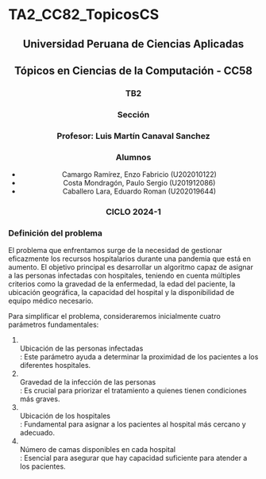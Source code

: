 # TA2_CC82_TopicosCS

 <h2 align="center">Universidad Peruana de Ciencias Aplicadas</h2>
<h2 align="center">Tópicos en Ciencias de la Computación - CC58</h2>
 
<h3 align="center"> TB2 </h3>
 
<h3 align="center"> Sección</h3>
<h3 align="center"> Profesor: Luis Martín Canaval Sanchez</h3>
<h3 align="center"> Alumnos</h3>
 <ul>
   <li align="center">Camargo Ramírez, Enzo Fabricio (U202010122)</li>
   <li align="center">Costa Mondragón, Paulo Sergio (U201912086)</li>
   <li align="center">Caballero Lara, Eduardo Roman (U202019644)</li>
 </ul>
 
 
 <h3 align="center">CICLO 2024-1</h3>

### Definición del problema

<p align="justifiy">
 El problema que enfrentamos surge de la necesidad de gestionar eficazmente los recursos hospitalarios durante una pandemia que está en aumento. El objetivo principal es desarrollar un algoritmo capaz de asignar a las personas infectadas con hospitales, teniendo en cuenta múltiples criterios como la gravedad de la enfermedad, la edad del paciente, la ubicación geográfica, la capacidad del hospital y la disponibilidad de equipo médico necesario.
<p>Para simplificar el problema, consideraremos inicialmente cuatro parámetros fundamentales:</p>
 <ol>
  <li><br>Ubicación de las personas infectadas</br>: Este parámetro ayuda a determinar la proximidad de los pacientes a los diferentes hospitales.</li>
  <li><br>Gravedad de la infección de las personas</br>: Es crucial para priorizar el tratamiento a quienes tienen condiciones más graves.</li>
  <li><br>Ubicación de los hospitales</br>: Fundamental para asignar a los pacientes al hospital más cercano y adecuado.</li>
  <li><br>Número de camas disponibles en cada hospital</br>: Esencial para asegurar que hay capacidad suficiente para atender a los pacientes.</li>
 </ol>
</p>
